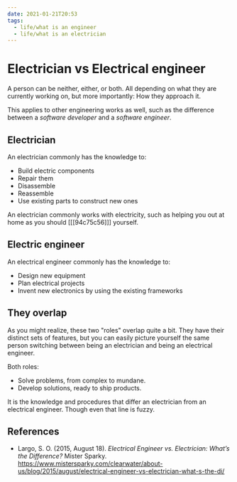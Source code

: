 ```yaml
---
date: 2021-01-21T20:53
tags: 
  - life/what is an engineer
  - life/what is an electrician
---
```


# Electrician vs Electrical engineer

A person can be neither, either, or both. All depending on what they are
currently working on, but more importantly: How they approach it.

This applies to other engineering works as well, such as the difference between
a *software developer* and a *software engineer*.

## Electrician

An electrician commonly has the knowledge to:

- Build electric components
- Repair them
- Disassemble
- Reassemble
- Use existing parts to construct new ones

An electrician commonly works with electricity, such as helping you out at home
as you should [[[94c75c56]]] yourself.

## Electric engineer

An electrical engineer commonly has the knowledge to:

- Design new equipment
- Plan electrical projects
- Invent new electronics by using the existing frameworks

## They overlap

As you might realize, these two "roles" overlap quite a bit. They have their
distinct sets of features, but you can easily picture yourself the same person
switching between being an electrician and being an electrical engineer.

Both roles:

- Solve problems, from complex to mundane.
- Develop solutions, ready to ship products.

It is the knowledge and procedures that differ an electrician from an electrical
engineer. Though even that line is fuzzy.
  
## References

- Largo, S. O. (2015, August 18). *Electrical Engineer vs. Electrician: What’s
  the Difference?* Mister Sparky. 
  <https://www.mistersparky.com/clearwater/about-us/blog/2015/august/electrical-engineer-vs-electrician-what-s-the-di/>
